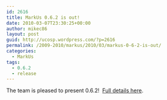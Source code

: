 ```yaml
---
id: 2616
title: MarkUs 0.6.2 is out!
date: 2010-03-07T23:30:25+00:00
author: mikec86
layout: post
guid: http://ucosp.wordpress.com/?p=2616
permalink: /2009-2010/markus/2010/03/markus-0-6-2-is-out/
categories:
  - MarkUs
tags:
  - 0.6.2
  - release
---
```

The team is pleased to present 0.6.2!  [Full details here](http://blog.markusproject.org/?p=1336).
